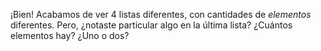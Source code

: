 ¡Bien! Acabamos de ver 4 listas diferentes, con cantidades de _elementos_ diferentes. Pero, ¿notaste particular algo en la última lista? ¿Cuántos elementos hay? ¿Uno o dos?